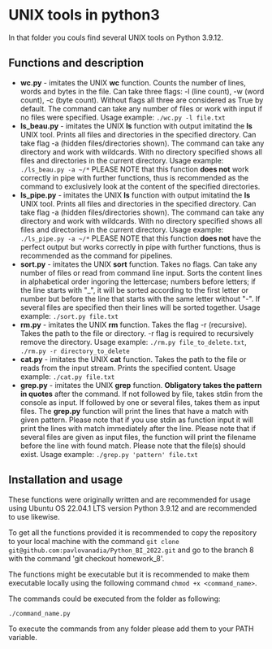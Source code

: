 ﻿# UNIX tools in python3 #

In that folder you couls find several UNIX tools on Python 3.9.12.

## Functions and description ##

- **wc.py** - imitates the UNIX **wc** function. Counts the number of lines, words and bytes in the file. Can take three flags: -l (line count), -w (word count), -c (byte count). Without flags all three are considered as True by default. The command can take any number of files or work with input if no files were specified. Usage example: `./wc.py -l file.txt`
- **ls_beau.py** - imitates the UNIX **ls** function with output imitatind the **ls** UNIX tool. Prints all files and directories in the specified directory. Can take flag -a (hidden files/directories shown). The command can take any directory and work with wildcards. With no directory specified shows all files and directories in the current directory. Usage example: `./ls_beau.py -a ~/*` PLEASE NOTE that this function **does not** work correctly in pipe with further functions, thus is recommended as the command to exclusively look at the content of the specified directories.
- **ls_pipe.py** - imitates the UNIX **ls** function with output imitatind the **ls** UNIX tool. Prints all files and directories in the specified directory. Can take flag -a (hidden files/directories shown). The command can take any directory and work with wildcards. With no directory specified shows all files and directories in the current directory. Usage example: `./ls_pipe.py -a ~/*` PLEASE NOTE that this function **does not** have the perfect output but works correctly in pipe with further functions, thus is recommended as the command for pipelines.
- **sort.py** - imitates the UNIX **sort** function. Takes no flags. Can take any number of files or read from command line input. Sorts the content lines in alphabetical order ingoring the lettercase; numbers before letters; if the line starts with "_", it will be sorted according to the first letter or number but before the line that starts with the same letter without "-". If several files are specified then their lines will be sorted together. Usage example: `./sort.py file.txt`
- **rm.py** - imitates the UNIX **rm** function. Takes the flag -r (recursive). Takes the path to the file or directory. -r flag is required to recursively remove the directory. Usage example: `./rm.py file_to_delete.txt`, `./rm.py -r directory_to_delete`
- **cat.py** - imitates the UNIX **cat** function. Takes the path to the file or reads from the input stream. Prints the specified content. Usage example: `./cat.py file.txt`
- **grep.py** - imitates the UNIX **grep** function. **Obligatory takes the pattern in quotes** after the command. If not followed by file, takes stdin from the console as input. If followed by one or several files, takes them as input files. The **grep.py** function will print the lines that have a match with given pattern. Please note that if you use stdin as function input it will print the lines with match immediately after the line. Please note that if several files are given as input files, the function will print the filename before the line with found match. Please note that the file(s) should exist. Usage example: `./grep.py 'pattern' file.txt`

## Installation and usage ##

These functions were originally written and are recommended for usage using Ubuntu OS 22.04.1 LTS version Python 3.9.12 and are recommended to use likewise.

To get all the functions provided it is recommended to copy the repository to your local machine with the command `git clone git@github.com:pavlovanadia/Python_BI_2022.git` and go to the branch 8 with the command 'git checkout homework_8'.

The functions might be executable but it is recommended to make them executable locally using the following command `chmod +x <command_name>`.

The commands could be executed from the folder as following:

`./command_name.py`

To execute the commands from any folder please add them to your PATH variable.